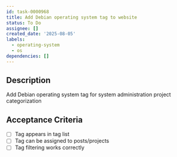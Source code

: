 ```yaml
---
id: task-0000968
title: Add Debian operating system tag to website
status: To Do
assignee: []
created_date: '2025-08-05'
labels:
  - operating-system
  - os
dependencies: []
---
```


## Description

Add Debian operating system tag for system administration project categorization

## Acceptance Criteria

- [ ] Tag appears in tag list
- [ ] Tag can be assigned to posts/projects
- [ ] Tag filtering works correctly
